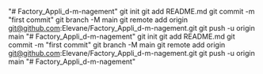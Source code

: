 "# Factory_Appli_d-m-nagement"  git init git add README.md git commit -m "first commit" git branch -M main git remote add origin git@github.com:Elevane/Factory_Appli_d-m-nagement.git git push -u origin main
"# Factory_Appli_d-m-nagement"  git init git add README.md git commit -m "first commit" git branch -M main git remote add origin git@github.com:Elevane/Factory_Appli_d-m-nagement.git git push -u origin main 
"# Factory_Appli_d-m-nagement" 
